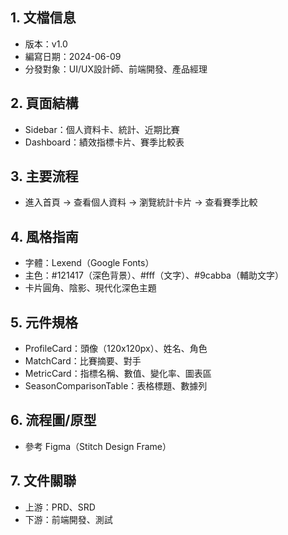 ## 1. 文檔信息
- 版本：v1.0
- 編寫日期：2024-06-09
- 分發對象：UI/UX設計師、前端開發、產品經理

## 2. 頁面結構
- Sidebar：個人資料卡、統計、近期比賽
- Dashboard：績效指標卡片、賽季比較表

## 3. 主要流程
- 進入首頁 → 查看個人資料 → 瀏覽統計卡片 → 查看賽季比較

## 4. 風格指南
- 字體：Lexend（Google Fonts）
- 主色：#121417（深色背景）、#fff（文字）、#9cabba（輔助文字）
- 卡片圓角、陰影、現代化深色主題

## 5. 元件規格
- ProfileCard：頭像（120x120px）、姓名、角色
- MatchCard：比賽摘要、對手
- MetricCard：指標名稱、數值、變化率、圖表區
- SeasonComparisonTable：表格標題、數據列

## 6. 流程圖/原型
- 參考 Figma（Stitch Design Frame）

## 7. 文件關聯
- 上游：PRD、SRD
- 下游：前端開發、測試 